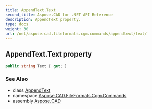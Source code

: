 ```yaml
---
title: AppendText.Text
second_title: Aspose.CAD for .NET API Reference
description: AppendText property. 
type: docs
weight: 30
url: /net/aspose.cad.fileformats.cgm.commands/appendtext/text/
---
```

## AppendText.Text property

```csharp
public string Text { get; }
```

### See Also

* class [AppendText](../)
* namespace [Aspose.CAD.FileFormats.Cgm.Commands](../../appendtext/)
* assembly [Aspose.CAD](../../../)



